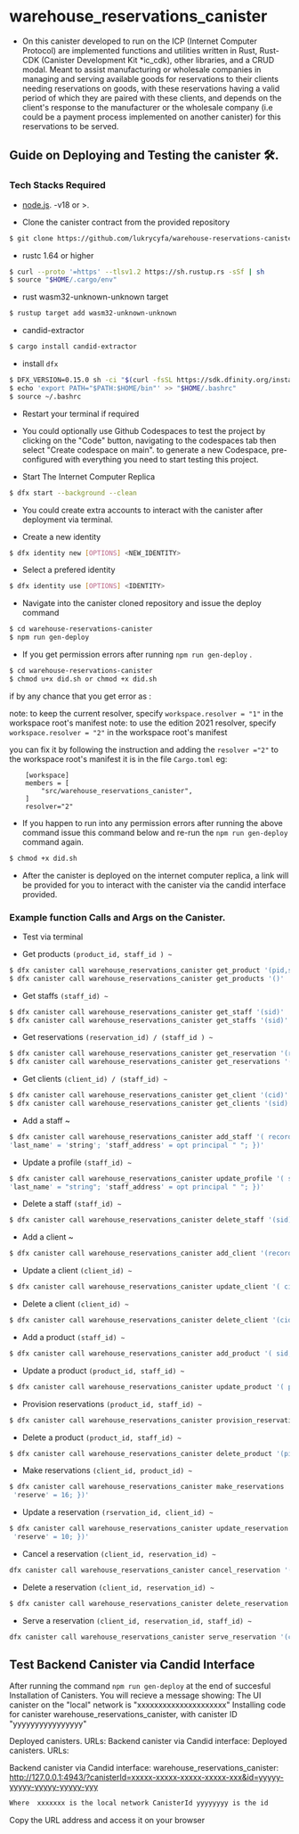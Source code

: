 # warehouse_reservations_canister

- On this canister developed to run on the ICP (Internet Computer Protocol) are implemented functions and utilities written in Rust, Rust-CDK (Canister Development Kit *ic_cdk), other libraries, and a CRUD modal. Meant to assist manufacturing or wholesale companies in managing and serving available goods for reservations to their clients needing reservations on goods, with these reservations having a valid period of which they are paired with these clients, and depends on the client's response to the manufacturer or the wholesale company (i.e could be a payment process implemented on another canister) for this reservations to be served.

## Guide on Deploying and Testing the canister 🛠.

### Tech Stacks Required

* [node.js](https://nodejs.org/en/download). -v18 or >.

* Clone the canister contract from the provided repository 
```bash
$ git clone https://github.com/lukrycyfa/warehouse-reservations-canister.git
```
* rustc 1.64 or higher
```bash
$ curl --proto '=https' --tlsv1.2 https://sh.rustup.rs -sSf | sh
$ source "$HOME/.cargo/env"
```
* rust wasm32-unknown-unknown target
```bash
$ rustup target add wasm32-unknown-unknown
```
* candid-extractor
```bash
$ cargo install candid-extractor
```
* install `dfx`
```bash
$ DFX_VERSION=0.15.0 sh -ci "$(curl -fsSL https://sdk.dfinity.org/install.sh)"
$ echo 'export PATH="$PATH:$HOME/bin"' >> "$HOME/.bashrc"
$ source ~/.bashrc
```
* Restart your terminal if required

* You could optionally use Github Codespaces to test the project by clicking on the "Code" button, navigating to the codespaces tab then select "Create codespace on main". to generate a new Codespace, pre-configured with everything you need to start testing this project.

* Start The Internet Computer Replica
```bash
$ dfx start --background --clean
```

* You could create extra accounts to interact with the canister after deployment via terminal.

- Create a new identity
```bash
$ dfx identity new [OPTIONS] <NEW_IDENTITY>
```
- Select a prefered identity
```bash
$ dfx identity use [OPTIONS] <IDENTITY>
```

* Navigate into the canister cloned repository and issue the deploy command

```bash
$ cd warehouse-reservations-canister
$ npm run gen-deploy
```

* If you get permission errors after running `npm run gen-deploy`
.

```bash
$ cd warehouse-reservations-canister
$ chmod u+x did.sh or chmod +x did.sh 
```
if by any chance that you get error as :

note: to keep the current resolver, specify `workspace.resolver = "1"` in the workspace root's manifest
note: to use the edition 2021 resolver, specify `workspace.resolver = "2"` in the workspace root's manifest


you can fix it by following the instruction and adding the `resolver ="2"` to the workspace root's manifest it is in the file `Cargo.toml` eg:

        [workspace]
        members = [
            "src/warehouse_reservations_canister",
        ]
        resolver="2"
- If you happen to run into any permission errors after running the above command issue this command below and re-run the `npm run gen-deploy` command again.

```bash
$ chmod +x did.sh
```

* After the canister is deployed on the internet computer replica, a link will be provided for you to interact with the canister via the candid interface provided.

### Example function Calls and Args on the Canister.

* Test via terminal

- Get products `(product_id, staff_id ) ~`

```bash
$ dfx canister call warehouse_reservations_canister get_product '(pid,sid)'
$ dfx canister call warehouse_reservations_canister get_products '()'
```
- Get staffs `(staff_id) ~`

```bash
$ dfx canister call warehouse_reservations_canister get_staff '(sid)'
$ dfx canister call warehouse_reservations_canister get_staffs '(sid)'
```
- Get reservations  `(reservation_id) / (staff_id ) ~`

```bash
$ dfx canister call warehouse_reservations_canister get_reservation '(rid)'
$ dfx canister call warehouse_reservations_canister get_reservations '(sid)'
```
- Get clients `(client_id) / (staff_id) ~`

```bash
$ dfx canister call warehouse_reservations_canister get_client '(cid)'
$ dfx canister call warehouse_reservations_canister get_clients '(sid)'
```
- Add a staff ~
 
```bash
$ dfx canister call warehouse_reservations_canister add_staff '( record {'first_name' = 'string'; 
'last_name' = 'string'; 'staff_address' = opt principal " "; })'
```
- Update a profile `(staff_id) ~`

```bash
$ dfx canister call warehouse_reservations_canister update_profile '( sid, record {'first_name' = "string"; 
'last_name' = "string"; 'staff_address' = opt principal " "; })'
```
- Delete a staff `(staff_id) ~`

```bash
$ dfx canister call warehouse_reservations_canister delete_staff '(sid)'
```
- Add a client ~

```bash
$ dfx canister call warehouse_reservations_canister add_client '(record {'first_name' = "string"; 'last_name' = "string";})'
```
- Update a client `(client_id) ~`

```bash
$ dfx canister call warehouse_reservations_canister update_client '( cid , record { 'first_name' = "string"; 'last_name' = "string";})'
```
- Delete a client `(client_id) ~`

```bash
$ dfx canister call warehouse_reservations_canister delete_client '(cid)'
```
- Add a product `(staff_id) ~`

```bash
$ dfx canister call warehouse_reservations_canister add_product '( sid, record { 'name'= "product name"; 'description' = "product description"; 'minimum_reservation' = 6; 'maximum_reservation' = 25; 'reservation_valid_duration' = 420000000000; 'price_per_item'= 90000; })'
```    
- Update a product `(product_id, staff_id) ~`

```bash
$ dfx canister call warehouse_reservations_canister update_product '( pid, sid, record { 'name'= "product name"; 'description' = "product description updated"; 'minimum_reservation' = 8; 'maximum_reservation' = 27; 'reservation_valid_duration' = 520000000000; 'price_per_item'= 90000; })'
```   

- Provision reservations `(product_id, staff_id) ~`

```bash
$ dfx canister call warehouse_reservations_canister provision_reservations '(pid, sid, record { 'reservations' = 95; })'
```
- Delete a product `(product_id, staff_id) ~`

```bash
$ dfx canister call warehouse_reservations_canister delete_product '(pid,sid)'
```
- Make reservations `(client_id, product_id) ~`

```bash
$ dfx canister call warehouse_reservations_canister make_reservations '( cid, pid, record { 'description' = "reservation description";
 'reserve' = 16; })'
``` 
- Update a reservation `(rservation_id, client_id) ~`

```bash
$ dfx canister call warehouse_reservations_canister update_reservation '( rid, cid, record { 'description' = "reservation description";
 'reserve' = 10; })'
``` 
- Cancel a reservation `(client_id, reservation_id) ~`

```bash
dfx canister call warehouse_reservations_canister cancel_reservation '(cid, rid)'
```
- Delete a reservation `(client_id, reservation_id) ~`

```bash
$ dfx canister call warehouse_reservations_canister delete_reservation '(cid, rid)'
```
- Serve a reservation `(client_id, reservation_id, staff_id) ~`

```bash
dfx canister call warehouse_reservations_canister serve_reservation '(cid, rid, sid)'
```


## Test Backend Canister via Candid Interface 

 After running the command `npm run gen-deploy` at the end of succesful Installation of Canisters.
 You will recieve a message showing:
 The UI canister on the "local" network is "xxxxxxxxxxxxxxxxxxxxx"
Installing code for canister warehouse_reservations_canister, with canister ID "yyyyyyyyyyyyyyyy"



Deployed canisters.
URLs:
Backend canister via Candid interface:
    Deployed canisters.
URLs:




 Backend canister via Candid interface:
    warehouse_reservations_canister: http://127.0.0.1:4943/?canisterId=xxxxx-xxxxx-xxxxx-xxxxx-xxx&id=yyyyy-yyyyy-yyyyy-yyyyy-yyy

```bash
Where  xxxxxxx is the local network CanisterId yyyyyyyy is the id
```
Copy the URL address and access it on your browser